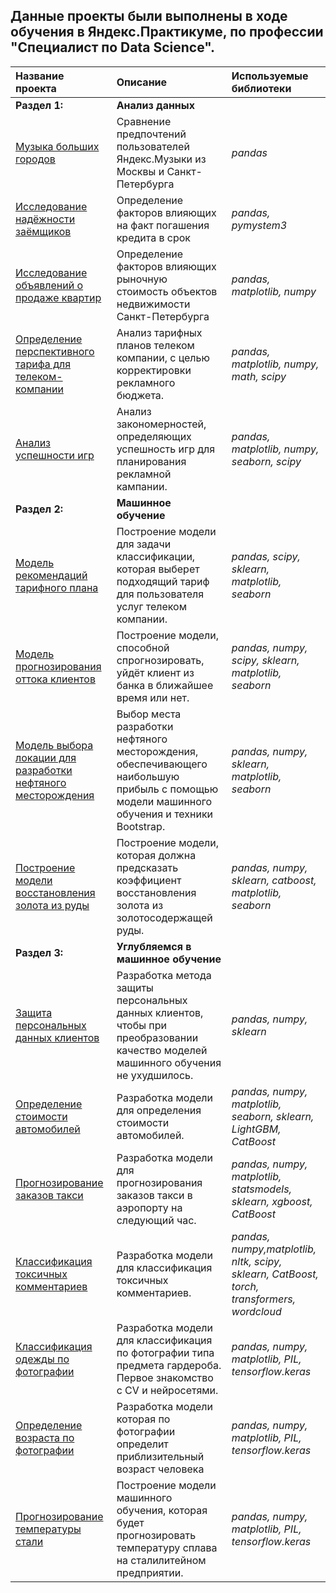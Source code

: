## Данные проекты были выполнены в ходе обучения в Яндекс.Практикуме, по профессии "Специалист по Data Science".

| Название проекта | Описание | Используемые библиотеки | 
| :---------------------- | :---------------------- | :---------------------- |
| **Раздел 1:** | **Анализ данных** |  | 
| [Музыка больших городов](Yandex_music) | Сравнение предпочтений пользователей Яндекс.Музыки из Москвы и Санкт-Петербурга | *pandas* |
| [Исследование надёжности заёмщиков](Reliability_of_borrowers) | Определение факторов влияющих на факт погашения кредита в срок | *pandas, pymystem3* |
|[Исследование объявлений о продаже квартир](Sale_apartments_in_SPb) | Определение факторов влияющих рыночную стоимость объектов недвижимости Санкт-Петербурга | *pandas, matplotlib, numpy* |
|[Определение перспективного тарифа для телеком-компании](Tariff_for_telecom) | Анализ тарифных планов телеком компании, с целью корректировки рекламного бюджета. | *pandas, matplotlib, numpy, math, scipy* |
|[Анализ успешности игр](Games_success) | Анализ закономерностей, определяющих успешность игр для планирования рекламной кампании. | *pandas, matplotlib, numpy, seaborn, scipy* |
| **Раздел 2:** | **Машинное обучение** | |
|[Модель рекомендаций тарифного плана](Tarif_recomendation) | Построение модели для задачи классификации, которая выберет подходящий тариф для пользователя услуг телеком компании. | *pandas, scipy, sklearn, matplotlib, seaborn* |
|[Модель прогнозирования оттока клиентов](Outflow_bank_customers) | Построение модели, способной спрогнозировать, уйдёт клиент из банка в ближайшее время или нет. | *pandas, numpy, scipy, sklearn, matplotlib, seaborn* |
|[Модель выбора локации для разработки нефтяного месторождения](Choosing_well_location) | Выбор места разработки нефтяного месторождения, обеспечивающего наибольшую прибыль с помощью модели машинного обучения и техники Bootstrap.  | *pandas, numpy, sklearn, matplotlib, seaborn* |
|[Построение модели восстановления золота из руды](Gold_mine) | Построение модели, которая должна предсказать коэффициент восстановления золота из золотосодержащей руды.  | *pandas, numpy, sklearn, catboost, matplotlib, seaborn* |
| **Раздел 3:** | **Углубляемся в машинное обучение** | |
|[Защита персональных данных клиентов](Matrix_coding) | Разработка метода защиты персональных данных клиентов, чтобы при преобразовании качество моделей машинного обучения не ухудшилось.  | *pandas, numpy, sklearn* |
|[Определение стоимости автомобилей](Car_price) | Разработка модели для определения стоимости автомобилей.  | *pandas, numpy, matplotlib, seaborn, sklearn, LightGBM, CatBoost* |
|[Прогнозирование заказов такси](Taxi_predict) | Разработка модели для прогнозирования заказов такси в аэропорту на следующий час.  | *pandas, numpy, matplotlib,  statsmodels, sklearn, xgboost, CatBoost* |
|[Классификация токсичных комментариев](Toxic_comments) | Разработка модели для классификация токсичных комментариев.  | *pandas, numpy,matplotlib, nltk, scipy, sklearn, CatBoost, torch, transformers, wordcloud* |
|[Классификация одежды по фотографии](Fashion_classifier) | Разработка модели для классификация по фотографии типа предмета гардероба. Первое знакомство с CV и нейросетями. | *pandas, numpy, matplotlib, PIL, tensorflow.keras* |
|[Определение возраста по фотографии](Age_determination) | Разработка модели которая по фотографии определит приблизительный возраст человека | *pandas, numpy, matplotlib, PIL, tensorflow.keras* |
|[Прогнозирование температуры стали](Age_determination) | Построение модели машинного обучения, которая будет прогнозировать температуру сплава на сталилитейном предприятии.| *pandas, numpy, matplotlib, PIL, tensorflow.keras* |

